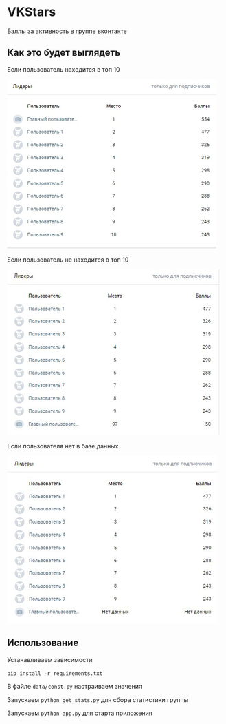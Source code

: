 # VKStars

Баллы за активность в группе вконтакте

## Как это будет выглядеть
Если пользователь находится в топ 10

![Screenshot](docs/1.jpg)

Если пользователь не находится в топ 10

![Screenshot](docs/2.JPG)

Если пользователя нет в базе данных

![Screenshot](docs/3.JPG)
## Использование

Устанавливаем зависимости

`pip install -r requirements.txt`

В файле `data/const.py` настраиваем значения

Запускаем `python get_stats.py` для сбора статистики группы

Запускаем `python app.py` для старта приложения
